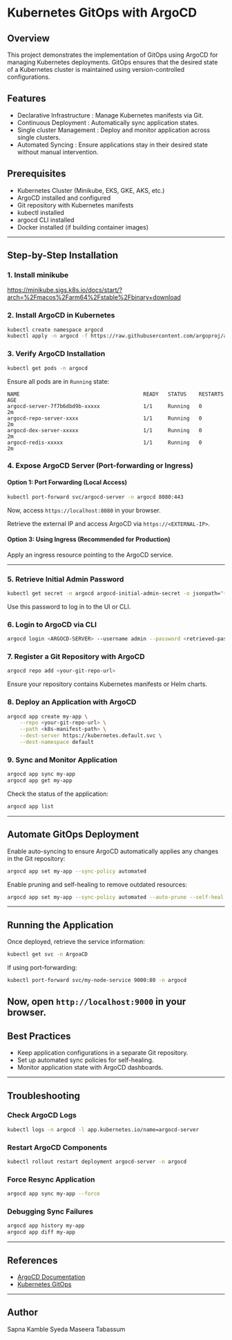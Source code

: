 # Kubernetes GitOps with ArgoCD

## Overview
This project demonstrates the implementation of GitOps using ArgoCD for managing Kubernetes deployments. GitOps ensures that the desired state of a Kubernetes cluster is maintained using version-controlled configurations.

## Features
- Declarative Infrastructure : Manage Kubernetes manifests via Git.
- Continuous Deployment : Automatically sync application states.
- Single cluster Management : Deploy and monitor application across single clusters.
- Automated Syncing : Ensure applications stay in their desired state without manual intervention.

## Prerequisites
- Kubernetes Cluster (Minikube, EKS, GKE, AKS, etc.)
- ArgoCD installed and configured
- Git repository with Kubernetes manifests
- kubectl installed
- argocd CLI installed
- Docker installed (if building container images)
---

## Step-by-Step Installation

### 1. Install minikube
  https://minikube.sigs.k8s.io/docs/start/?arch=%2Fmacos%2Farm64%2Fstable%2Fbinary+download

### 2. Install ArgoCD in Kubernetes
```sh
kubectl create namespace argocd
kubectl apply -n argocd -f https://raw.githubusercontent.com/argoproj/argo-cd/stable/manifests/install.yaml
```

### 3. Verify ArgoCD Installation
```sh
kubectl get pods -n argocd
```
Ensure all pods are in `Running` state:
```
NAME                                        READY   STATUS    RESTARTS   AGE
argocd-server-7f7b6dbd9b-xxxxx              1/1     Running   0          2m
argocd-repo-server-xxxx                     1/1     Running   0          2m
argocd-dex-server-xxxxx                     1/1     Running   0          2m
argocd-redis-xxxxx                          1/1     Running   0          2m
```

### 4. Expose ArgoCD Server (Port-forwarding or Ingress)
#### Option 1: Port Forwarding (Local Access)
```sh
kubectl port-forward svc/argocd-server -n argocd 8080:443
```
Now, access `https://localhost:8080` in your browser.


Retrieve the external IP and access ArgoCD via `https://<EXTERNAL-IP>`.

#### Option 3: Using Ingress (Recommended for Production)
Apply an ingress resource pointing to the ArgoCD service.

---

### 5. Retrieve Initial Admin Password
```sh
kubectl get secret -n argocd argocd-initial-admin-secret -o jsonpath="{.data.password}" | base64 -d
```
Use this password to log in to the UI or CLI.

### 6. Login to ArgoCD via CLI
```sh
argocd login <ARGOCD-SERVER> --username admin --password <retrieved-password>
```

### 7. Register a Git Repository with ArgoCD
```sh
argocd repo add <your-git-repo-url>
```
Ensure your repository contains Kubernetes manifests or Helm charts.

### 8. Deploy an Application with ArgoCD
```sh
argocd app create my-app \
    --repo <your-git-repo-url> \
    --path <k8s-manifest-path> \
    --dest-server https://kubernetes.default.svc \
    --dest-namespace default
```

### 9. Sync and Monitor Application
```sh
argocd app sync my-app
argocd app get my-app
```
Check the status of the application:
```sh
argocd app list
```

---

## Automate GitOps Deployment
Enable auto-syncing to ensure ArgoCD automatically applies any changes in the Git repository:
```sh
argocd app set my-app --sync-policy automated
```

Enable pruning and self-healing to remove outdated resources:
```sh
argocd app set my-app --sync-policy automated --auto-prune --self-heal
```

---

## Running the Application
Once deployed, retrieve the service information:
```sh
kubectl get svc -n ArgoaCD
```
If using port-forwarding:
```sh
kubectl port-forward svc/my-node-service 9000:80 -n argocd
```
Now, open `http://localhost:9000` in your browser.
---

## Best Practices
- Keep application configurations in a separate Git repository.
- Set up automated sync policies for self-healing.
- Monitor application state with ArgoCD dashboards.
---

## Troubleshooting

### Check ArgoCD Logs
```sh
kubectl logs -n argocd -l app.kubernetes.io/name=argocd-server
```

### Restart ArgoCD Components
```sh
kubectl rollout restart deployment argocd-server -n argocd
```

### Force Resync Application
```sh
argocd app sync my-app --force
```

### Debugging Sync Failures
```sh
argocd app history my-app
argocd app diff my-app
```

---

## References
- [ArgoCD Documentation](https://argo-cd.readthedocs.io/)
- [Kubernetes GitOps](https://kubernetes.io/docs/concepts/gitops/)
---

## Author
Sapna Kamble
Syeda Maseera Tabassum
